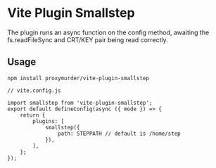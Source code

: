 # Vite Plugin Smallstep

The plugin runs an async function on the config method, awaiting the fs.readFileSync and CRT/KEY pair being read correctly.

## Usage

```
npm install proxymurder/vite-plugin-smallstep
```

```
// vite.config.js

import smallstep from 'vite-plugin-smallstep';
export default defineConfig(async ({ mode }) => {
    return {
        plugins: [
            smallstep({
                path: STEPPATH // default is /home/step
            }),
        ],
    };
});
```
